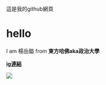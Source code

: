 <!DOCTYPE html>
<html>
  <head>
    <meta charset="utf-8">
  </head>
  <body>
    <p>這是我的github網頁</p>
<h1 title = "hello">hello</h1>
<p>I am 楊岳錩 from <strong>東方哈佛aka政治大學<strong></p>
<p><a href = "https://www.facebook.com/wilson.yang.564">ig連結</p>
<img src="https://yt3.ggpht.com/a/AGF-l784H28l2MavPVsIs91cL57e_MbIg5QL9a0Niw=s900-c-k-c0xffffffff-no-rj-mo">
  </body>
</html>
